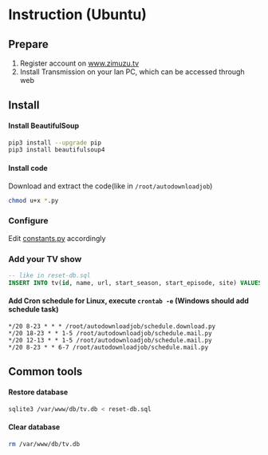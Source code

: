 # Instruction (Ubuntu)
## Prepare
1. Register account on www.zimuzu.tv
2. Install Transmission on your lan PC, which can be accessed through web

## Install
#### Install BeautifulSoup
```bash
pip3 install --upgrade pip
pip3 install beautifulsoup4
```
#### Install code
Download and extract the code(like in `/root/autodownloadjob`)
```bash
chmod u+x *.py
```

### Configure
Edit [constants.py](constants.py) accordingly

### Add your TV show
```sql
-- like in reset-db.sql
INSERT INTO tv(id, name, url, start_season, start_episode, site) VALUES(NULL,'Z Nation', 'http://www.zimuzu.tv/gresource/list/32725', 3, 7, 'ZiMuZu');
```


#### Add Cron schedule for Linux, execute `crontab -e` (Windows should add schedule task)
```
*/20 8-23 * * * /root/autodownloadjob/schedule.download.py
*/20 18-23 * * 1-5 /root/autodownloadjob/schedule.mail.py
*/20 12-13 * * 1-5 /root/autodownloadjob/schedule.mail.py
*/20 8-23 * * 6-7 /root/autodownloadjob/schedule.mail.py
```

## Common tools
#### Restore database
```bash
sqlite3 /var/www/db/tv.db < reset-db.sql
```
#### Clear database
```bash
rm /var/www/db/tv.db
```

